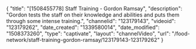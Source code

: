 {
    "title": "[1508455778] Staff Training - Gordon Ramsay",
    "description": "Gordon tests the staff on their knowledge and abilities and puts them through some intense training.",
    "channelid": "123179143",
    "videoid": "123179262",
    "date_created": "1339580014",
    "date_modified": "1508373260",
    "type": "captivate",
    "layout": "channelVideo",
    "url": "\/food-network\/staff-training-gordon-ramsay\/123179143-123179262"
}